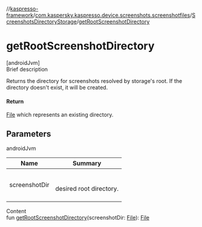 //[kaspresso-framework](../../index.md)/[com.kaspersky.kaspresso.device.screenshots.screenshotfiles](../index.md)/[ScreenshotsDirectoryStorage](index.md)/[getRootScreenshotDirectory](get-root-screenshot-directory.md)



# getRootScreenshotDirectory  
[androidJvm]  
Brief description  


Returns the directory for screenshots resolved by storage's root. If the directory doesn't exist, it will be created.



#### Return  


[File](https://developer.android.com/reference/kotlin/java/io/File.html) which represents an existing directory.



## Parameters  
  
androidJvm  
  
|  Name|  Summary| 
|---|---|
| screenshotDir| <br><br>desired root directory.<br><br>
  
  
Content  
fun [getRootScreenshotDirectory](get-root-screenshot-directory.md)(screenshotDir: [File](https://developer.android.com/reference/kotlin/java/io/File.html)): [File](https://developer.android.com/reference/kotlin/java/io/File.html)  




